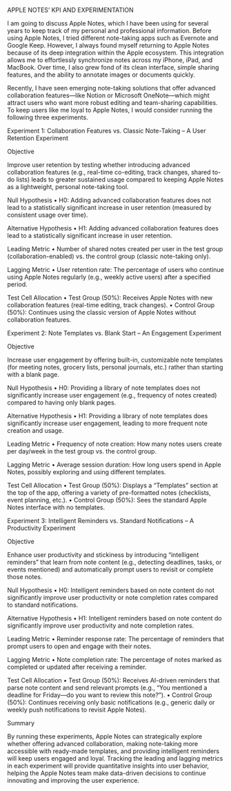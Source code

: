 APPLE NOTES’ KPI AND EXPERIMENTATION

I am going to discuss Apple Notes, which I have been using for several years to keep track of my personal and professional information. Before using Apple Notes, I tried different note-taking apps such as Evernote and Google Keep. However, I always found myself returning to Apple Notes because of its deep integration within the Apple ecosystem. This integration allows me to effortlessly synchronize notes across my iPhone, iPad, and MacBook. Over time, I also grew fond of its clean interface, simple sharing features, and the ability to annotate images or documents quickly.

Recently, I have seen emerging note-taking solutions that offer advanced collaboration features—like Notion or Microsoft OneNote—which might attract users who want more robust editing and team-sharing capabilities. To keep users like me loyal to Apple Notes, I would consider running the following three experiments.

Experiment 1: Collaboration Features vs. Classic Note-Taking – A User Retention Experiment

Objective

Improve user retention by testing whether introducing advanced collaboration features (e.g., real-time co-editing, track changes, shared to-do lists) leads to greater sustained usage compared to keeping Apple Notes as a lightweight, personal note-taking tool.

Null Hypothesis
	•	H0: Adding advanced collaboration features does not lead to a statistically significant increase in user retention (measured by consistent usage over time).

Alternative Hypothesis
	•	H1: Adding advanced collaboration features does lead to a statistically significant increase in user retention.

Leading Metric
	•	Number of shared notes created per user in the test group (collaboration-enabled) vs. the control group (classic note-taking only).

Lagging Metric
	•	User retention rate: The percentage of users who continue using Apple Notes regularly (e.g., weekly active users) after a specified period.

Test Cell Allocation
	•	Test Group (50%): Receives Apple Notes with new collaboration features (real-time editing, track changes).
	•	Control Group (50%): Continues using the classic version of Apple Notes without collaboration features.

Experiment 2: Note Templates vs. Blank Start – An Engagement Experiment

Objective

Increase user engagement by offering built-in, customizable note templates (for meeting notes, grocery lists, personal journals, etc.) rather than starting with a blank page.

Null Hypothesis
	•	H0: Providing a library of note templates does not significantly increase user engagement (e.g., frequency of notes created) compared to having only blank pages.

Alternative Hypothesis
	•	H1: Providing a library of note templates does significantly increase user engagement, leading to more frequent note creation and usage.

Leading Metric
	•	Frequency of note creation: How many notes users create per day/week in the test group vs. the control group.

Lagging Metric
	•	Average session duration: How long users spend in Apple Notes, possibly exploring and using different templates.

Test Cell Allocation
	•	Test Group (50%): Displays a “Templates” section at the top of the app, offering a variety of pre-formatted notes (checklists, event planning, etc.).
	•	Control Group (50%): Sees the standard Apple Notes interface with no templates.

Experiment 3: Intelligent Reminders vs. Standard Notifications – A Productivity Experiment

Objective

Enhance user productivity and stickiness by introducing “intelligent reminders” that learn from note content (e.g., detecting deadlines, tasks, or events mentioned) and automatically prompt users to revisit or complete those notes.

Null Hypothesis
	•	H0: Intelligent reminders based on note content do not significantly improve user productivity or note completion rates compared to standard notifications.

Alternative Hypothesis
	•	H1: Intelligent reminders based on note content do significantly improve user productivity and note completion rates.

Leading Metric
	•	Reminder response rate: The percentage of reminders that prompt users to open and engage with their notes.

Lagging Metric
	•	Note completion rate: The percentage of notes marked as completed or updated after receiving a reminder.

Test Cell Allocation
	•	Test Group (50%): Receives AI-driven reminders that parse note content and send relevant prompts (e.g., “You mentioned a deadline for Friday—do you want to review this note?”).
	•	Control Group (50%): Continues receiving only basic notifications (e.g., generic daily or weekly push notifications to revisit Apple Notes).

Summary

By running these experiments, Apple Notes can strategically explore whether offering advanced collaboration, making note-taking more accessible with ready-made templates, and providing intelligent reminders will keep users engaged and loyal. Tracking the leading and lagging metrics in each experiment will provide quantitative insights into user behavior, helping the Apple Notes team make data-driven decisions to continue innovating and improving the user experience.